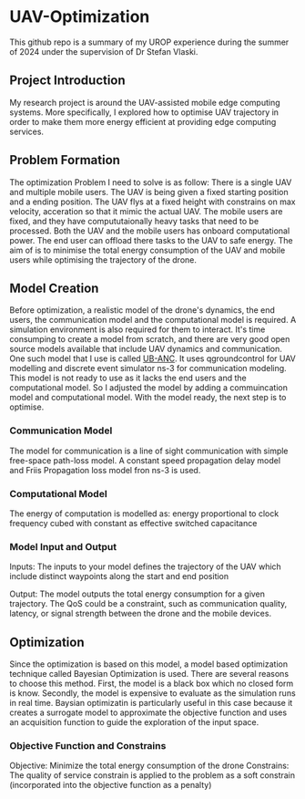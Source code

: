 # UAV-Optimization
This github repo is a summary of my UROP experience during the summer of 2024 under the supervision of Dr Stefan Vlaski.
## Project Introduction
My research project is around the UAV-assisted mobile edge computing systems. More specifically, I explored how to optimise UAV trajectory in order to make them more energy efficient at providing edge computing services. 
## Problem Formation
The optimization Problem I need to solve is as follow:
There is a single UAV and multiple mobile users. The UAV is being given a fixed starting position and a ending position. The UAV flys at a fixed height with constrains on max velocity, acceration so that it mimic the actual UAV. The mobile users are fixed, and they have compututaionally heavy tasks that need to be processed. Both the UAV and the mobile users has onboard computational power. The end user can offload there tasks to the UAV to safe energy. The aim of is to minimise the total energy consumption of the UAV and mobile users while optimising the trajectory of the drone.
## Model Creation
Before optimization, a realistic model of the drone's dynamics, the end users, the communication model and the computational model is required. A simulation environment is also required for them to interact. It's time consumping to create a model from scratch, and there are very good open source models available that include UAV dynamics and communication. One such model that I use is called [UB-ANC](https://github.com/jmodares/UB-ANC-Emulator). It uses qgroundcontrol for UAV modelling and discrete event simulator ns-3 for communication modeling. This model is not ready to use as it lacks the end users and the computational model. So I adjusted the model by adding a commuincation model and computational model. With the model ready, the next step is to optimise.
### Communication Model
The model for communication is a line of sight communication with simple free-space path-loss model. A constant speed propagation delay model and Friis Propagation loss model fron ns-3 is used.
### Computational Model
The energy of computation is modelled as: energy proportional to clock frequency cubed with constant as effective switched capacitance
### Model Input and Output
Inputs: The inputs to your model defines the trajectory of the UAV which include distinct waypoints along the start and end position

Output: The model outputs the total energy consumption for a given trajectory. The QoS could be a constraint, such as communication quality, latency, or signal strength between the drone and the mobile devices.
## Optimization
Since the optimization is based on this model, a model based optimization technique called Bayesian Optimization is used. There are several reasons to choose this method. First, the model is a black box which no closed form is know. Secondly, the model is expensive to evaluate as the simulation runs in real time. Baysian optimizatin is particularly useful in this case because it creates a surrogate model to approximate the objective function and uses an acquisition function to guide the exploration of the input space.
### Objective Function and Constrains
Objective: Minimize the total energy consumption of the drone 
Constrains: The quality of service constrain is applied to the problem as a soft constrain (incorporated into the objective function as a penalty)


